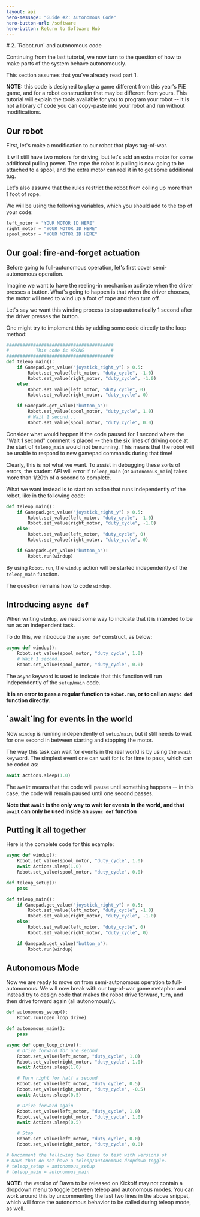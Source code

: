 ```yaml
---
layout: api
hero-message: "Guide #2: Autonomous Code"
hero-button-url: /software
hero-button: Return to Software Hub
---
```

<div class="container" style="max-width:1400px">
<div class="row">

  <div class="col-sm-2">
    <nav id="toc" data-spy="affix" data-toggle="toc"></nav>
  </div>

  <div class="col-sm-10" markdown="1">
# 2. `Robot.run` and autonomous code

Continuing from the last tutorial, we now turn to the question of how to make parts of the system behave autonomously.

This section assumes that you've already read part 1.

**NOTE:** this code is designed to play a game different from this year's PiE game, and for a robot construction that may be different from yours. This tutorial will explain the tools available for you to program your robot -- it is not a library of code you can copy-paste into your robot and run without modifications.

## Our robot

First, let's make a modification to our robot that plays tug-of-war.

It will still have two motors for driving, but let's add an extra motor for some additional pulling power. The rope the robot is pulling is now going to be attached to a spool, and the extra motor can reel it in to get some additional tug.

Let's also assume that the rules restrict the robot from coiling up more than 1 foot of rope.

We will be using the following variables, which you should add to the top of your code:

```python
left_motor = "YOUR MOTOR ID HERE"
right_motor = "YOUR MOTOR ID HERE"
spool_motor = "YOUR MOTOR ID HERE"
```

<h2 data-toc-text="Fire-and-forget actuation">Our goal: fire-and-forget actuation</h2>

Before going to full-autonomous operation, let's first cover semi-autonomous operation.

Imagine we want to have the reeling-in mechanism activate when the driver presses a button. What's going to happen is that when the driver chooses, the motor will need to wind up a foot of rope and then turn off.

Let's say we want this winding process to stop automatically 1 second after the driver presses the button.


One might try to implement this by adding some code directly to the loop method:

```python
########################################
#          This code is WRONG          #
########################################
def teleop_main():
    if Gamepad.get_value("joystick_right_y") > 0.5:
        Robot.set_value(left_motor, "duty_cycle", -1.0)
        Robot.set_value(right_motor, "duty_cycle", -1.0)
    else:
        Robot.set_value(left_motor, "duty_cycle", 0)
        Robot.set_value(right_motor, "duty_cycle", 0)

    if Gamepads.get_value("button_a"):
        Robot.set_value(spool_motor, "duty_cycle", 1.0)
        # Wait 1 second...
        Robot.set_value(spool_motor, "duty_cycle", 0.0)
```

Consider what would happen if the code paused for 1 second where the "Wait 1 second" comment is placed -- then the six lines of driving code at the start of `teleop_main` would not be running. This means that the robot will be unable to respond to new gamepad commands during that time!

Clearly, this is not what we want. To assist in debugging these sorts of errors, the student API will error if `teleop_main` (or `autonomous_main`) takes more than 1/20th of a second to complete.

What we want instead is to start an action that runs independently of the robot, like in the following code:

```python
def teleop_main():
    if Gamepad.get_value("joystick_right_y") > 0.5:
        Robot.set_value(left_motor, "duty_cycle", -1.0)
        Robot.set_value(right_motor, "duty_cycle", -1.0)
    else:
        Robot.set_value(left_motor, "duty_cycle", 0)
        Robot.set_value(right_motor, "duty_cycle", 0)

    if Gamepads.get_value("button_a"):
        Robot.run(windup)
```

By using `Robot.run`, the `windup` action will be started independently of the `teleop_main` function.

The question remains how to code `windup`.

## Introducing `async def`

When writing `windup`, we need some way to indicate that it is intended to be run as an independent task.

To do this, we introduce the `async def` construct, as below:

```python
async def windup():
    Robot.set_value(spool_motor, "duty_cycle", 1.0)
    # Wait 1 second...
    Robot.set_value(spool_motor, "duty_cycle", 0.0)
```

The `async` keyword is used to indicate that this function will run independently of the `setup`/`main` code.

__It is an error to pass a regular function to `Robot.run`, or to call an `async def` function directly.__

<h2 data-toc-text="'await'ing events" markdown="1">`await`ing for events in the world</h2>

Now `windup` is running independently of `setup`/`main`, but it still needs to wait for one second in between starting and stopping the motor.

The way this task can wait for events in the real world is by using the `await` keyword. The simplest event one can wait for is for time to pass, which can be coded as:
```python
await Actions.sleep(1.0)
```

The `await` means that the code will pause until something happens -- in this case, the code will remain paused until one second passes.

__Note that `await` is the only way to wait for events in the world, and that `await` can only be used inside an `async def` function__

## Putting it all together

Here is the complete code for this example:

```python
async def windup():
    Robot.set_value(spool_motor, "duty_cycle", 1.0)
    await Actions.sleep(1.0)
    Robot.set_value(spool_motor, "duty_cycle", 0.0)

def teleop_setup():
    pass

def teleop_main():
    if Gamepad.get_value("joystick_right_y") > 0.5:
        Robot.set_value(left_motor, "duty_cycle", -1.0)
        Robot.set_value(right_motor, "duty_cycle", -1.0)
    else:
        Robot.set_value(left_motor, "duty_cycle", 0)
        Robot.set_value(right_motor, "duty_cycle", 0)

    if Gamepads.get_value("button_a"):
        Robot.run(windup)
```

## Autonomous Mode

Now we are ready to move on from semi-autonomous operation to full-autonomous. We will now break with our tug-of-war game metaphor and instead try to design code that makes the robot drive forward, turn, and then drive forward again (all autonomously).

```python
def autonomous_setup():
    Robot.run(open_loop_drive)

def autonomous_main():
    pass

async def open_loop_drive():
    # Drive forward for one second
    Robot.set_value(left_motor, "duty_cycle", 1.0)
    Robot.set_value(right_motor, "duty_cycle", 1.0)
    await Actions.sleep(1.0)

    # Turn right for half a second
    Robot.set_value(left_motor, "duty_cycle", 0.5)
    Robot.set_value(right_motor, "duty_cycle", -0.5)
    await Actions.sleep(0.5)

    # Drive forward again
    Robot.set_value(left_motor, "duty_cycle", 1.0)
    Robot.set_value(right_motor, "duty_cycle", 1.0)
    await Actions.sleep(0.5)

    # Stop
    Robot.set_value(left_motor, "duty_cycle", 0.0)
    Robot.set_value(right_motor, "duty_cycle", 0.0)

# Uncomment the following two lines to test with versions of
# Dawn that do not have a teleop/autonomous dropdown toggle.
# teleop_setup = autonomous_setup
# teleop_main = autonomous_main
```

__NOTE:__ the version of Dawn to be released on Kickoff may not contain a dropdown menu to toggle between teleop and autonomous modes. You can work around this by uncommenting the last two lines in the above snippet, which will force the autonomous behavior to be called during teleop mode, as well.


  </div>
</div>
</div>
